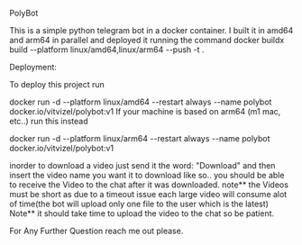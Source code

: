 PolyBot

This is a simple python telegram bot in a docker container. I built it in amd64 and arm64 in parallel and deployed it running the command docker buildx build --platform linux/amd64,linux/arm64 --push -t .

Deployment:

To deploy this project run

docker run -d --platform linux/amd64 --restart always --name polybot docker.io/vitvizel/polybot:v1 If your machine is based on arm64 (m1 mac, etc..) run this instead

docker run -d --platform linux/arm64 --restart always --name polybot docker.io/vitvizel/polybot:v1

inorder to download a video just send it the word: "Download" and then insert the video name you want it to download like so..  you should be able to receive the Video to the chat after it was downloaded. note** the Videos must be short as due to a timeout issue each large video will consume alot of time(the bot will upload only one file to the user which is the latest) Note** it should take time to upload the video to the chat so be patient.

For Any Further Question reach me out please.